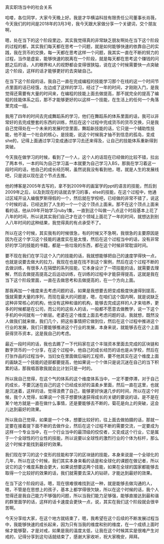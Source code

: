 真实职场当中的社会关系

哈喽，各位同学，大家今天晚上好。我是才华横溢科技有限责任公司董事长肖薇，今天我们的时间是2018年的3月3号，我今天跟大家做分享一个关键词，交个朋友啊，

嗯，处在当下的这个阶段里边，其实我觉得真的非常缺乏朋友啊处在当下这个阶段的过程的都，其实我们每天都在思考一个问题，就是如何能够快速的依靠自己的实践，我在货币的交换，每一天都在思考这样一个问题，我其实一直在不断的努力的过程，当作是虚妄，能够快速的脱离在一个阶段，就是每天都在思考这个赚钱的问题之后的话，人的眼界和人的视野都会变得很狭隘，说在这个时候需要快一点突破这个阶段，这样的话才能够更好的去突破自己。

在当下这个阶段的话，我自己一直在完成编程的技能学习那个在线的这一个时间节点里面的话已经饿，左边成了这样的学习，经过了一年的时间，才刚刚入门，是我觉得还需要有大量的时间来，在编程的技能上面去做提高，那不就完全的提高了编程的技能体系之后，那不才能够更好的以这样一个技能，在生活上的任何一个角落里完成一组。

我用了四年的时间去完成舞蹈系的学习，他们在舞蹈系的体系里面的话，我可以非常好的去完成整套的东西的训练，然后在这个过程中完成货币的货币交换，只是我自己觉得处在一个未来的发展时空里面，舞蹈新技能的话，它只是一个辅助性技能，他不是一个社会的核心，是技能，说这个时候我才抽不到信息的孤岛，变成she的，记得上面通过学习变成通过学习去还来得及，让自己的技能体系重新得到突破。

今天我在做学习的时候，看到了一个人，这个人的话现在已经做的比较不错，拉出了两本书，一本的叫为自己学习盖一本就要为自己学习入BS，那我在学习着这一段时间的话，他自己的成长经历啊，虽然说我没有看到他，嗯，就是人生的发展线吧，只是说以现在这个节点去推。

他的博客是2005年去写的，拿不到2009年的画室学的ppt的语言的技能，然后到2009年之后，以及到现在的话就去学习的事，else的技能，在这个过程中，他通过区域开设入编俄罗斯得假的一个，然后就在学校吧，已经做的非常不错了，说这个时候的话，已经达到了人生的一个一个这个顶点上面来。那不在这个顶点上面来看的话，他从09年开始学习ruby1集，一直到这个叫做一八点这个时段基本上花了八年的时间，所以说其实我们自己才在这个领域上面花了一年的时间，就想达到别人八年时间的这种结果，我觉得真的有点承受不了。

所以在这个时候，其实我有的时候很急，有的时候又不急啊，我很急的主要原因是因为在这个学习这个技能的速度实在是太慢，然后在这个过程当中的话，没有非常好的学习的技能的书籍，都是一些垃圾的东西，都在这个时候非常耽误时间。

要不现在我们在学习这个入门的技能的话，我就想能够把自己的速度学得快一点，也就是说要去做大的拉力，我现在也是在找不到这个案例，然后在这个过程不断的去做训练，有很多人在隔壁的系列技能，它本身设计了一项技能的话，就需要去理解，然后去做提高提高之后运动训练，在训练的过程中才能获得提高，这就是我在当下这个阶段里面，一直在去做思考和去做提高的，在一个方向上面。

那我再加一个维度来去考虑问题的话，如果是我想要去把变成极度快速得到提高，饿就需要大量的序列，而现在最大的问题是，嗯，在咱们这个国内啊，就是说缺乏这种非常核心的机构，他没有这种和谐的机构，能够去完成这样的人才来培养，更多的时候都是在公司，而公司的这些人的话，一般都不愿意去做教学，说一下这个手机的中间就有一个断层。老婆在这个维度上面去考虑问题的话，我就想，既然没人做我们就来做，我们几个，把这些事情把它做到位，然后在这个过程中推进这个行业的发展，我们只要能够推进这个行业的发展，本身来说，就能够去在这个上面获得货币资本，这是我自己的考虑。

最近一段时间的话，我也去踢了一下代码家在这个丰瑞资本里面去完成的区块链和数字货币的一个分享，在这个过程中，他自己的成长经历的话也是从学校，然后在打张作品的过程当中，当妇女在里面做后端的工程师，要不他其实在这个维度上面的画缺乏一个技能的迹部都要提高，他如果说一个个体只是说沉迷在自己的当下积累的话，那我唱首歌我就会比计划只是一时的。

所以我自己觉得，在这个气的体系的这个维度体系当中，一定不要停滞，对于自己的成长，不要沉迷在自己的这个已经成长好的温柔乡里面，然后一直在这里，也就是沉迷着，这样的话，觉得浪费了自己，能够更好快速几步的时间，所以在这个时候，我个人觉得，如果说一个孩子想要快速获得成长的关键的要说的话，是不是在某个地方就是一直在做什么事情，还是要能够去不断的，菊花是向上的突破，这会儿达到最好的效果。

所以我自己觉得，如果是一个个体，想要比较好的，往上面去做拍摄的话，那就一定要在接着提下面不断的去做作业，然后在这个过程不断的需要交流，一定要成为这样一个专业当中，在一个行业当中的最顶级的佼佼者，又变成这个行业，它是属于一个全球性的行业性的技能，所以说要以全球性的激烈行业的个体为标杆，那么这个时候才能找到最好的效果。

我们现在学习的这个变形的技能和学习的区块链的技能，本身来说是一个全球化的几年，所以在这个时候，我们其实本身来看的话是和全球化的课题在做记者，所以说它的这个难度系数会更大，如果说想要这两个技能，如果在全球的国家都能够去取得一个比较好的效果的话，我们就需要去深入的钻研，才能达到最好的效果。

在当下这个阶段的话，嗯，现在很难很难找到这一种，就是能够去做沟通的人，嗯，不管是在思想上的孩子，基本上都学得很欠缺，所以在这个时候的话，我个人觉得还是我自己能力不够强的问题，所以当我们能力足够强，能够直接达到最和谐的群里面学的话，这样的话卡速度会更快一点，说，其实在我们这个阶段就会很辛苦啊。

今天分享给大家，在这个地方就结束了，嗯，我希望在这个后续的不断发展过程当中，我能够快速的成长起来，因为只有当我的维度和别的维度，在一个成绩上面时候才能够娶，才是对戒，如果是我的温度太低，让我在这个时候其实是很难产生对戒的，记得分享到这句话就结束了，感谢大家收听，祝大家晚安，拜拜。
